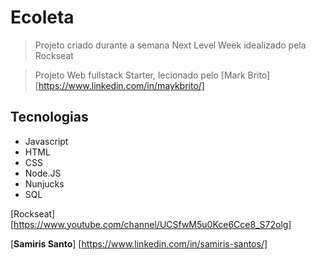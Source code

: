 # Ecoleta

> Projeto criado durante a semana Next Level Week idealizado pela Rockseat

> Projeto Web fullstack Starter, lecionado pelo [Mark Brito] [https://www.linkedin.com/in/maykbrito/]

## Tecnologias
* Javascript
* HTML
* CSS
* Node.JS
* Nunjucks
* SQL

[Rockseat] [https://www.youtube.com/channel/UCSfwM5u0Kce6Cce8_S72olg]

[**Samiris Santo**] [https://www.linkedin.com/in/samiris-santos/]